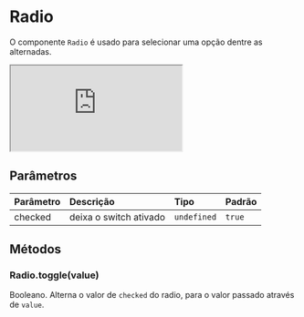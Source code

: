 # Radio

O componente `Radio` é usado para selecionar uma opção dentre as alternadas.

<!-- @example ./example/Example.html-->
<div class="iframe-wrapper">
  <iframe src="http://bundlebrowser.didiraja.now.sh/#!/radio"></iframe>
</div>

## Parâmetros

| Parâmetro | Descrição                                         | Tipo            | Padrão     |
| :-------- | :------------------------------------------------ | :-------------- | :--------- |
| checked   | deixa o switch ativado                            | `undefined`     | `true`     |

## Métodos

### Radio.toggle(value)

Booleano. Alterna o valor de `checked` do radio, para o valor passado através de `value`.

